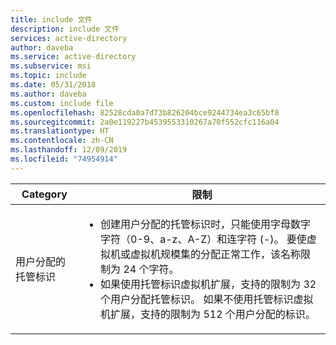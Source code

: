 ```yaml
---
title: include 文件
description: include 文件
services: active-directory
author: daveba
ms.service: active-directory
ms.subservice: msi
ms.topic: include
ms.date: 05/31/2018
ms.author: daveba
ms.custom: include file
ms.openlocfilehash: 82528cda0a7d73b826204bce9244734ea3c65bf8
ms.sourcegitcommit: 2a0e119227b4539553310267a70f552cfc116a04
ms.translationtype: HT
ms.contentlocale: zh-CN
ms.lasthandoff: 12/09/2019
ms.locfileid: "74954914"
---
```

| Category | 限制 |
| --- | --- |
| 用户分配的托管标识 | <ul><li>创建用户分配的托管标识时，只能使用字母数字字符（0-9、a-z、A-Z）和连字符 (-)。 要使虚拟机或虚拟机规模集的分配正常工作，该名称限制为 24 个字符。</li><li>如果使用托管标识虚拟机扩展，支持的限制为 32 个用户分配托管标识。 如果不使用托管标识虚拟机扩展，支持的限制为 512 个用户分配的标识。</li>|

